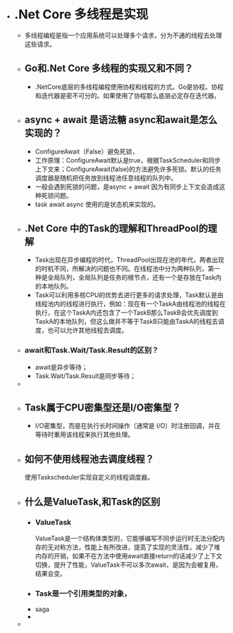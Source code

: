 + # .Net Core 多线程是实现
  + 多线程编程是指一个应用系统可以处理多个请求，分为不通的线程去处理这些请求。
  
  + ## Go和.Net Core 多线程的实现又和不同？
    + .NetCore底层的多线程编程使用协程和线程的方式。Go是协程。协程和迭代器是密不可分的。如果使用了协程那么底层必定存在迭代器。
  + ## async + await 是语法糖  async和await是怎么实现的？
    + ConfigureAwait（False）避免死锁，
    + 工作原理：ConfigureAwait默认是true，根据TaskScheduler和同步上下文来；ConfigureAwait(false)的方法避免许多死锁。默认的任务调度器是随机把任务放到线程池任意线程的队列中。
    + 一般会遇到死锁的问题，是async + await 因为有同步上下文会造成这种死锁问题。
    + task await async 使用的是状态机来实现的。
  + ## .Net Core 中的Task的理解和ThreadPool的理解
    + Task出现在异步编程的时代，ThreadPool出现在池的年代，两者出现的时机不同，所解决的问题也不同。在线程池中分为两种队列，第一种是全局队列，全局队列是任务的根节点，还有一个是存放在Task内的本地队列。
    + Task可以利用多核CPU的优势去进行更多的请求处理，Task默认是由线程池内的线程进行执行，例如：现在有一个TaskA由线程池的线程在执行，在这个TaskA内还包含了一个TaskB那么TaskB会优先调度到TaskA的本地队列，但这么做并不等于TaskB只能由TaskA的线程去调度，也可以允许其他线程去调度。
  + ### await和Task.Wait/Task.Result的区别？
    + await是异步等待；
    + Task.Wait/Task.Result是同步等待；
  + 
  + ## Task属于CPU密集型还是I/O密集型？ 
    + I/O密集型，而是在执行长时间操作（通常是 I/O）时注册回调，并在等待时重用该线程来执行其他处理。
  + ## 如何不使用线程池去调度线程？
    使用Taskscheduler实现自定义的线程调度器。
  + ## 什么是ValueTask,和Task的区别
    + ### ValueTask
      ValueTask是一个结构体类型的，它能够编写不同步运行时无法分配内存的无对称方法，性能上有所改进，提高了实现的灵活性，减少了堆内存的开销，如果不在方法中使用await直接return的话减少了上下文切换，提升了性能，ValueTask不可以多次await，是因为会被复用，结果会变。
    + ### Task是一个引用类型的对象，
    + saga
    + 
  + 
